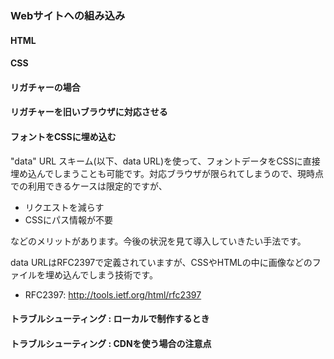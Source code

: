 ### Webサイトへの組み込み


#### HTML


#### CSS


#### リガチャーの場合


#### リガチャーを旧いブラウザに対応させる


#### フォントをCSSに埋め込む
"data" URL スキーム(以下、data URL)を使って、フォントデータをCSSに直接埋め込んでしまうことも可能です。対応ブラウザが限られてしまうので、現時点での利用できるケースは限定的ですが、

- リクエストを減らす
- CSSにパス情報が不要

などのメリットがあります。今後の状況を見て導入していきたい手法です。

data URLはRFC2397で定義されていますが、CSSやHTMLの中に画像などのファイルを埋め込んでしまう技術です。

- RFC2397: http://tools.ietf.org/html/rfc2397

#### トラブルシューティング : ローカルで制作するとき


#### トラブルシューティング : CDNを使う場合の注意点


